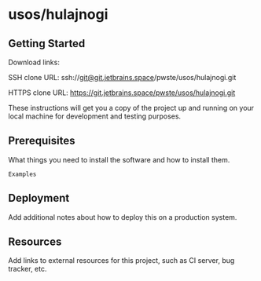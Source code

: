 # usos/hulajnogi



## Getting Started

Download links:

SSH clone URL: ssh://git@git.jetbrains.space/pwste/usos/hulajnogi.git

HTTPS clone URL: https://git.jetbrains.space/pwste/usos/hulajnogi.git



These instructions will get you a copy of the project up and running on your local machine for development and testing purposes.

## Prerequisites

What things you need to install the software and how to install them.

```
Examples
```

## Deployment

Add additional notes about how to deploy this on a production system.

## Resources

Add links to external resources for this project, such as CI server, bug tracker, etc.
